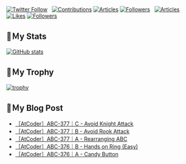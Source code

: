 [![Twitter Follow](https://img.shields.io/twitter/follow/hyperdb?label=twitter&logo=twitter&style=plastic)](https://twitter.com/hyperdb)
&nbsp;
[![Contributions](https://badgen.org/img/qiita/hyperdb/contributions?style=plastic)](https://qiita.com/hyperdb)
[![Articles](https://badgen.org/img/qiita/hyperdb/articles?style=plastic)](https://qiita.com/hyperdb)
[![Followers](https://badgen.org/img/qiita/hyperdb/followers?style=plastic)](https://qiita.com/hyperdb)
&nbsp;
[![Articles](https://badgen.org/img/zenn/hyperdb/articles)](https://zenn.dev/hyperdb)
[![Likes](https://badgen.org/img/zenn/hyperdb/likes?style=plastic)](https://zenn.dev/hyperdb)
[![Followers](https://badgen.org/img/zenn/hyperdb/followers?style=plastic)](https://zenn.dev/hyperdb)

## 🔖Ｍy Stats

[![GitHub stats](https://github-readme-stats-eight-theta.vercel.app/api?username=hyperdb&theme=radical&count_private=true&show_icons=true)](https://github.com/anuraghazra/github-readme-stats)

## 🔖Ｍy Trophy

[![trophy](https://github-profile-trophy.vercel.app/?username=hyperdb&theme=onedark)](https://github.com/ryo-ma/github-profile-trophy)

## 🔖Ｍy Blog Post

<!-- BLOG-POST-LIST:START -->
- [［AtCoder］ABC-377｜C - Avoid Knight Attack](https://zenn.dev/hyperdb/articles/d6be9810cc0c74)
- [［AtCoder］ABC-377｜B - Avoid Rook Attack](https://zenn.dev/hyperdb/articles/966f12a0026645)
- [［AtCoder］ABC-377｜A - Rearranging ABC](https://zenn.dev/hyperdb/articles/84768e06de05e6)
- [［AtCoder］ABC-376｜B - Hands on Ring &lpar;Easy&rpar;](https://zenn.dev/hyperdb/articles/60ffd5527b88be)
- [［AtCoder］ABC-376｜A - Candy Button](https://zenn.dev/hyperdb/articles/267b1de0ff065a)
<!-- BLOG-POST-LIST:END -->
